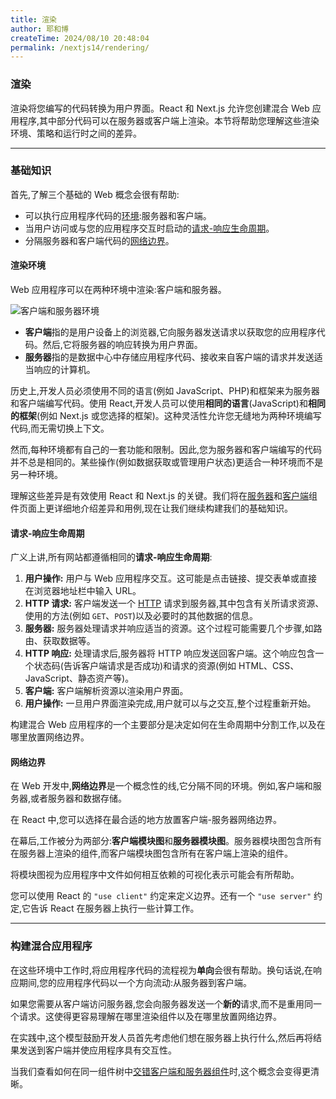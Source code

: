 ```yaml
---
title: 渲染
author: 耶和博
createTime: 2024/08/10 20:48:04
permalink: /nextjs14/rendering/
---
```


### **渲染**

渲染将您编写的代码转换为用户界面。React 和 Next.js 允许您创建混合 Web 应用程序,其中部分代码可以在服务器或客户端上渲染。本节将帮助您理解这些渲染环境、策略和运行时之间的差异。

-----

### **基础知识**

首先,了解三个基础的 Web 概念会很有帮助:

*   可以执行应用程序代码的[环境](about:blank#rendering-environments):服务器和客户端。
*   当用户访问或与您的应用程序交互时启动的[请求-响应生命周期](about:blank#request-response-lifecycle)。
*   分隔服务器和客户端代码的[网络边界](about:blank#network-boundary)。

#### **渲染环境**

Web 应用程序可以在两种环境中渲染:客户端和服务器。

![客户端和服务器环境](https://nextjs.org/_next/image?url=%2Fdocs%2Flight%2Fclient-and-server-environments.png&w=3840&q=75)

*   **客户端**指的是用户设备上的浏览器,它向服务器发送请求以获取您的应用程序代码。然后,它将服务器的响应转换为用户界面。
*   **服务器**指的是数据中心中存储应用程序代码、接收来自客户端的请求并发送适当响应的计算机。

历史上,开发人员必须使用不同的语言(例如 JavaScript、PHP)和框架来为服务器和客户端编写代码。使用 React,开发人员可以使用**相同的语言**(JavaScript)和**相同的框架**(例如 Next.js 或您选择的框架)。这种灵活性允许您无缝地为两种环境编写代码,而无需切换上下文。

然而,每种环境都有自己的一套功能和限制。因此,您为服务器和客户端编写的代码并不总是相同的。某些操作(例如数据获取或管理用户状态)更适合一种环境而不是另一种环境。

理解这些差异是有效使用 React 和 Next.js 的关键。我们将在[服务器](https://nextjs.org/docs/app/building-your-application/rendering/server-components)和[客户端](https://nextjs.org/docs/app/building-your-application/rendering/client-components)组件页面上更详细地介绍差异和用例,现在让我们继续构建我们的基础知识。

#### **请求-响应生命周期**

广义上讲,所有网站都遵循相同的**请求-响应生命周期**:

1.  **用户操作:** 用户与 Web 应用程序交互。这可能是点击链接、提交表单或直接在浏览器地址栏中输入 URL。
2.  **HTTP 请求:** 客户端发送一个 [HTTP](https://developer.mozilla.org/docs/Web/HTTP) 请求到服务器,其中包含有关所请求资源、使用的方法(例如 `GET`、`POST`)以及必要时的其他数据的信息。
3.  **服务器:** 服务器处理请求并响应适当的资源。这个过程可能需要几个步骤,如路由、获取数据等。
4.  **HTTP 响应:** 处理请求后,服务器将 HTTP 响应发送回客户端。这个响应包含一个状态码(告诉客户端请求是否成功)和请求的资源(例如 HTML、CSS、JavaScript、静态资产等)。
5.  **客户端:** 客户端解析资源以渲染用户界面。
6.  **用户操作:** 一旦用户界面渲染完成,用户就可以与之交互,整个过程重新开始。

构建混合 Web 应用程序的一个主要部分是决定如何在生命周期中分割工作,以及在哪里放置网络边界。

#### **网络边界**

在 Web 开发中,**网络边界**是一个概念性的线,它分隔不同的环境。例如,客户端和服务器,或者服务器和数据存储。

在 React 中,您可以选择在最合适的地方放置客户端-服务器网络边界。

在幕后,工作被分为两部分:**客户端模块图**和**服务器模块图**。服务器模块图包含所有在服务器上渲染的组件,而客户端模块图包含所有在客户端上渲染的组件。

将模块图视为应用程序中文件如何相互依赖的可视化表示可能会有所帮助。

您可以使用 React 的 `"use client"` 约定来定义边界。还有一个 `"use server"` 约定,它告诉 React 在服务器上执行一些计算工作。

-----

### **构建混合应用程序**

在这些环境中工作时,将应用程序代码的流程视为**单向**会很有帮助。换句话说,在响应期间,您的应用程序代码以一个方向流动:从服务器到客户端。

如果您需要从客户端访问服务器,您会向服务器发送一个**新的**请求,而不是重用同一个请求。这使得更容易理解在哪里渲染组件以及在哪里放置网络边界。

在实践中,这个模型鼓励开发人员首先考虑他们想在服务器上执行什么,然后再将结果发送到客户端并使应用程序具有交互性。

当我们查看如何在同一组件树中[交错客户端和服务器组件](https://nextjs.org/docs/app/building-your-application/rendering/composition-patterns)时,这个概念会变得更清晰。